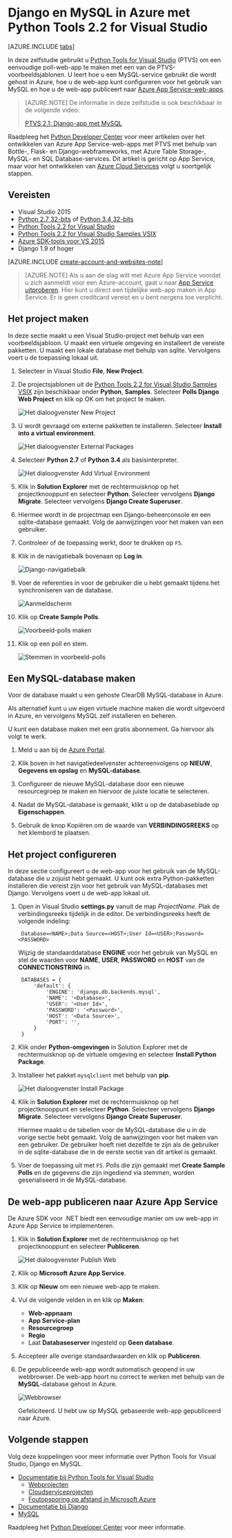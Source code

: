 <properties 
    pageTitle="Django en MySQL in Azure met Python Tools 2.2 for Visual Studio" 
    description="Leer hoe u de Python Tools for Visual Studio gebruikt om een Django-web-app te maken waarin gegevens worden opgeslagen in een MySQL-database, en deze vervolgens in Azure App Service-web-apps te implementeren." 
    services="app-service\web" 
    documentationCenter="python" 
    authors="huguesv" 
    manager="wpickett" 
    editor=""/>

<tags 
    ms.service="app-service-web" 
    ms.workload="web" 
    ms.tgt_pltfrm="na" 
    ms.devlang="python"
    ms.topic="get-started-article" 
    ms.date="07/07/2016"
    ms.author="huvalo"/>

# Django en MySQL in Azure met Python Tools 2.2 for Visual Studio 

[AZURE.INCLUDE [tabs](../../includes/app-service-web-get-started-nav-tabs.md)]

In deze zelfstudie gebruikt u [Python Tools for Visual Studio] (PTVS) om een eenvoudige poll-web-app te maken met een van de PTVS-voorbeeldsjablonen. U leert hoe u een MySQL-service gebruikt die wordt gehost in Azure, hoe u de web-app kunt configureren voor het gebruik van MySQL en hoe u de web-app publiceert naar [Azure App Service-web-apps](http://go.microsoft.com/fwlink/?LinkId=529714).

> [AZURE.NOTE] De informatie in deze zelfstudie is ook beschikbaar in de volgende video:
> 
> [PTVS 2.1: Django-app met MySQL][video]

Raadpleeg het [Python Developer Center] voor meer artikelen over het ontwikkelen van Azure App Service-web-apps met PTVS met behulp van Bottle-, Flask- en Django-webframeworks, met Azure Table Storage-, MySQL- en SQL Database-services. Dit artikel is gericht op App Service, maar voor het ontwikkelen van [Azure Cloud Services] volgt u soortgelijk stappen.

## Vereisten

 - Visual Studio 2015
 - [Python 2.7 32-bits] of [Python 3.4 32-bits]
 - [Python Tools 2.2 for Visual Studio]
 - [Python Tools 2.2 for Visual Studio Samples VSIX]
 - [Azure SDK-tools voor VS 2015]
 - Django 1.9 of hoger

[AZURE.INCLUDE [create-account-and-websites-note](../../includes/create-account-and-websites-note.md)]

<!-- This note should not render as part of the the previous include. -->

> [AZURE.NOTE] Als u aan de slag wilt met Azure App Service voordat u zich aanmeldt voor een Azure-account, gaat u naar [App Service uitproberen](http://go.microsoft.com/fwlink/?LinkId=523751). Hier kunt u direct een tijdelijke web-app maken in App Service. Er is geen creditcard vereist en u bent nergens toe verplicht.

## Het project maken

In deze sectie maakt u een Visual Studio-project met behulp van een voorbeeldsjabloon. U maakt een virtuele omgeving en installeert de vereiste pakketten. U maakt een lokale database met behulp van sqlite. Vervolgens voert u de toepassing lokaal uit.

1. Selecteer in Visual Studio **File**, **New Project**.

1. De projectsjablonen uit de [Python Tools 2.2 for Visual Studio Samples VSIX] zijn beschikbaar onder **Python**, **Samples**. Selecteer **Polls Django Web Project** en klik op OK om het project te maken.

    ![Het dialoogvenster New Project](./media/web-sites-python-ptvs-django-mysql/PollsDjangoNewProject.png)

1. U wordt gevraagd om externe pakketten te installeren. Selecteer **Install into a virtual environment**.

    ![Het dialoogvenster External Packages](./media/web-sites-python-ptvs-django-mysql/PollsDjangoExternalPackages.png)

1. Selecteer **Python 2.7** of **Python 3.4** als basisinterpreter.

    ![Het dialoogvenster Add Virtual Environment](./media/web-sites-python-ptvs-django-mysql/PollsCommonAddVirtualEnv.png)

1. Klik in **Solution Explorer** met de rechtermuisknop op het projectknooppunt en selecteer **Python**. Selecteer vervolgens **Django Migrate**.  Selecteer vervolgens **Django Create Superuser**.

1. Hiermee wordt in de projectmap een Django-beheerconsole en een sqlite-database gemaakt. Volg de aanwijzingen voor het maken van een gebruiker.

1. Controleer of de toepassing werkt, door te drukken op `F5`.

1. Klik in de navigatiebalk bovenaan op **Log in**.

    ![Django-navigatiebalk](./media/web-sites-python-ptvs-django-mysql/PollsDjangoCommonBrowserLocalMenu.png)

1. Voer de referenties in voor de gebruiker die u hebt gemaakt tijdens het synchroniseren van de database.

    ![Aanmeldscherm](./media/web-sites-python-ptvs-django-mysql/PollsDjangoCommonBrowserLocalLogin.png)

1. Klik op **Create Sample Polls**.

    ![Voorbeeld-polls maken](./media/web-sites-python-ptvs-django-mysql/PollsDjangoCommonBrowserNoPolls.png)

1. Klik op een poll en stem.

    ![Stemmen in voorbeeld-polls](./media/web-sites-python-ptvs-django-mysql/PollsDjangoSqliteBrowser.png)

## Een MySQL-database maken

Voor de database maakt u een gehoste ClearDB MySQL-database in Azure.

Als alternatief kunt u uw eigen virtuele machine maken die wordt uitgevoerd in Azure, en vervolgens MySQL zelf installeren en beheren.

U kunt een database maken met een gratis abonnement. Ga hiervoor als volgt te werk.

1. Meld u aan bij de [Azure Portal].

1. Klik boven in het navigatiedeelvenster achtereenvolgens op **NIEUW**, **Gegevens en opslag** en **MySQL-database**. 

1. Configureer de nieuwe MySQL-database door een nieuwe resourcegroep te maken en hiervoor de juiste locatie te selecteren.

1. Nadat de MySQL-database is gemaakt, klikt u op de databaseblade op **Eigenschappen**.

1. Gebruik de knop Kopiëren om de waarde van **VERBINDINGSREEKS** op het klembord te plaatsen.

## Het project configureren

In deze sectie configureert u de web-app voor het gebruik van de MySQL-database die u zojuist hebt gemaakt. U kunt ook extra Python-pakketten installeren die vereist zijn voor het gebruik van MySQL-databases met Django. Vervolgens voert u de web-app lokaal uit.

1. Open in Visual Studio **settings.py** vanuit de map *ProjectName*. Plak de verbindingsreeks tijdelijk in de editor. De verbindingsreeks heeft de volgende indeling:

        Database=<NAME>;Data Source=<HOST>;User Id=<USER>;Password=<PASSWORD>

    Wijzig de standaarddatabase **ENGINE** voor het gebruik van MySQL en stel de waarden voor **NAME**, **USER**, **PASSWORD** en **HOST** van de **CONNECTIONSTRING** in.

        DATABASES = {
            'default': {
                'ENGINE': 'django.db.backends.mysql',
                'NAME': '<Database>',
                'USER': '<User Id>',
                'PASSWORD': '<Password>',
                'HOST': '<Data Source>',
                'PORT': '',
            }
        }


1. Klik onder **Python-omgevingen** in Solution Explorer met de rechtermuisknop op de virtuele omgeving en selecteer **Install Python Package**.

1. Installeer het pakket `mysqlclient` met behulp van **pip**.

    ![Het dialoogvenster Install Package](./media/web-sites-python-ptvs-django-mysql/PollsDjangoMySQLInstallPackage.png)

1. Klik in **Solution Explorer** met de rechtermuisknop op het projectknooppunt en selecteer **Python**. Selecteer vervolgens **Django Migrate**.  Selecteer vervolgens **Django Create Superuser**.

    Hiermee maakt u de tabellen voor de MySQL-database die u in de vorige sectie hebt gemaakt. Volg de aanwijzingen voor het maken van een gebruiker. De gebruiker hoeft niet dezelfde te zijn als de gebruiker in de sqlite-database die in de eerste sectie van dit artikel is gemaakt.

1. Voer de toepassing uit met `F5`. Polls die zijn gemaakt met **Create Sample Polls** en de gegevens die zijn ingediend via stemmen, worden geserialiseerd in de MySQL-database.

## De web-app publiceren naar Azure App Service

De Azure SDK voor .NET biedt een eenvoudige manier om uw web-app in Azure App Service te implementeren.

1. Klik in **Solution Explorer** met de rechtermuisknop op het projectknooppunt en selecteer **Publiceren**.

    ![Het dialoogvenster Publish Web](./media/web-sites-python-ptvs-django-mysql/PollsCommonPublishWebSiteDialog.png)

1. Klik op **Microsoft Azure App Service**.

1. Klik op **Nieuw** om een nieuwe web-app te maken.

1. Vul de volgende velden in en klik op **Maken**:
    - **Web-appnaam**
    - **App Service-plan**
    - **Resourcegroep**
    - **Regio**
    - Laat **Databaseserver** ingesteld op **Geen database**.

1. Accepteer alle overige standaardwaarden en klik op **Publiceren**.

1. De gepubliceerde web-app wordt automatisch geopend in uw webbrowser. De web-app hoort nu correct te werken met behulp van de **MySQL**-database gehost in Azure.

    ![Webbrowser](./media/web-sites-python-ptvs-django-mysql/PollsDjangoAzureBrowser.png)

    Gefeliciteerd. U hebt uw op MySQL gebaseerde web-app gepubliceerd naar Azure.

## Volgende stappen

Volg deze koppelingen voor meer informatie over Python Tools for Visual Studio, Django en MySQL.

- [Documentatie bij Python Tools for Visual Studio]
  - [Webprojecten]
  - [Cloudserviceprojecten]
  - [Foutopsporing op afstand in Microsoft Azure]
- [Documentatie bij Django]
- [MySQL]

Raadpleeg het [Python Developer Center](/develop/python/) voor meer informatie.

<!--Link references-->

[Python Developer Center]: /develop/python/
[Azure Cloud Services]: ../cloud-services-python-ptvs.md

<!--External Link references-->

[Azure Portal]: https://portal.azure.com
[Python Tools for Visual Studio]: http://aka.ms/ptvs
[Python Tools 2.2 for Visual Studio]: http://go.microsoft.com/fwlink/?LinkID=624025
[Python Tools 2.2 for Visual Studio Samples VSIX]: http://go.microsoft.com/fwlink/?LinkID=624025
[Azure SDK-tools voor VS 2015]: http://go.microsoft.com/fwlink/?LinkId=518003
[Python 2.7 32-bits]: http://go.microsoft.com/fwlink/?LinkId=517190 
[Python 3.4 32-bits]: http://go.microsoft.com/fwlink/?LinkId=517191
[Documentatie bij Python Tools for Visual Studio]: http://aka.ms/ptvsdocs
[Foutopsporing op afstand in Microsoft Azure]: http://go.microsoft.com/fwlink/?LinkId=624026
[Webprojecten]: http://go.microsoft.com/fwlink/?LinkId=624027
[Cloudserviceprojecten]: http://go.microsoft.com/fwlink/?LinkId=624028
[Documentatie bij Django]: https://www.djangoproject.com/
[MySQL]: http://www.mysql.com/
[video]: http://youtu.be/oKCApIrS0Lo



<!--HONumber=ago16_HO4-->


